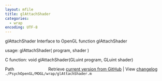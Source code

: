 ```yaml
---
layout: mfile
title: glAttachShader
categories:
  - wrap
encoding: UTF-8
---
```


glAttachShader  Interface to OpenGL function glAttachShader

usage:  glAttachShader( program, shader )

C function:  void glAttachShader(GLuint program, GLuint shader)


<div class="code_header" style="text-align:right;">
  <span style="float:left;">Path&nbsp;&nbsp;</span> <span class="counter">Retrieve <a href=
  "https://raw.github.com/Psychtoolbox-3/Psychtoolbox-3/beta/./PsychOpenGL/MOGL/wrap/glAttachShader.m">current version from GitHub</a> | View <a href=
  "https://github.com/Psychtoolbox-3/Psychtoolbox-3/commits/beta/./PsychOpenGL/MOGL/wrap/glAttachShader.m">changelog</a></span>
</div>
<div class="code">
  <code>./PsychOpenGL/MOGL/wrap/glAttachShader.m</code>
</div>
